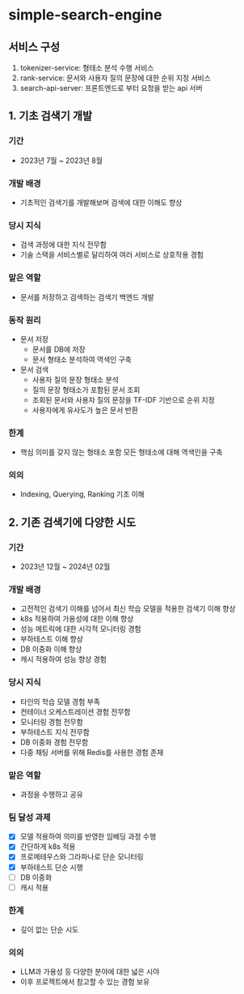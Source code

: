 # simple-search-engine
## 서비스 구성
1. tokenizer-service: 형태소 분석 수행 서비스
2. rank-service: 문서와 사용자 질의 문장에 대한 순위 지정 서비스
3. search-api-server: 프론트엔드로 부터 요청을 받는 api 서버 

## 1. 기초 검색기 개발 
### 기간
- 2023년 7월 ~ 2023년 8월

### 개발 배경
- 기초적인 검색기를 개발해보며 검색에 대한 이해도 향상

### 당시 지식
- 검색 과정에 대한 지식 전무함 
- 기술 스택을 서비스별로 달리하여 여러 서비스로 상호작용 경험

### 맡은 역할
- 문서를 저장하고 검색하는 검색기 백엔드 개발

### 동작 원리
- 문서 저장
  - 문서를 DB에 저장
  - 문서 형태소 분석하여 역색인 구축
- 문서 검색
  - 사용자 질의 문장 형태소 분석
  - 질의 문장 형태소가 포함된 문서 조회
  - 조회된 문서와 사용자 질의 문장을 TF-IDF 기반으로 순위 지정
  - 사용자에게 유사도가 높은 문서 반환

### 한계
- 핵심 의미를 갖지 않는 형태소 포함 모든 형태소에 대해 역색인을 구축

### 의의
- Indexing, Querying, Ranking 기초 이해 

## 2. 기존 검색기에 다양한 시도 
### 기간
- 2023년 12월 ~ 2024년 02월

### 개발 배경
- 고전적인 검색기 이해를 넘어서 최신 학습 모델을 적용한 검색기 이해 향상
- k8s 적용하여 가용성에 대한 이해 향상
- 성능 메트릭에 대한 시각적 모니터링 경험 
- 부하테스트 이해 향상
- DB 이중화 이해 향상 
- 캐시 적용하여 성능 향상 경험 

### 당시 지식
- 타인의 학습 모델 경험 부족
- 컨테이너 오케스트레이션 경험 전무함
- 모니터링 경험 전무함
- 부하테스트 지식 전무함 
- DB 이중화 경험 전무함 
- 다중 채팅 서버를 위해 Redis를 사용한 경험 존재

### 맡은 역할
- 과정을 수행하고 공유

### 팀 달성 과제
- [x] 모델 적용하여 의미를 반영한 임베딩 과정 수행
- [x] 간단하게 k8s 적용
- [x] 프로메테우스와 그라파나로 단순 모니터링 
- [x] 부하테스트 단순 시행
- [ ] DB 이중화
- [ ] 캐시 적용

### 한계
- 깊이 없는 단순 시도

### 의의
- LLM과 가용성 등 다양한 분야에 대한 넓은 시야
- 이후 프로젝트에서 참고할 수 있는 경험 보유
